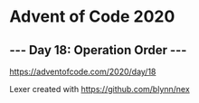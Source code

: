 # Advent of Code 2020
## --- Day 18: Operation Order ---
https://adventofcode.com/2020/day/18

Lexer created with https://github.com/blynn/nex
